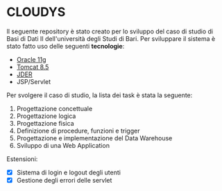 # CLOUDYS

Il seguente repository è stato creato per lo sviluppo del caso di studio di Basi di Dati II dell'università degli Studi di Bari.
Per sviluppare il sistema è stato fatto uso delle seguenti **tecnologie**:
* [Oracle 11g](http://www.oracle.com/technetwork/database/database-technologies/express-edition/downloads/index.html)
* [Tomcat 8.5](https://tomcat.apache.org/download-80.cgi#8.5.31)
* [JDER](http://www.ballini.it/Software/ProgER/download.php)
* JSP/Servlet

Per svolgere il caso di studio, la lista dei task è stata la seguente:
1. Progettazione concettuale
2. Progettazione logica
3. Progettazione fisica
4. Definizione di procedure, funzioni e trigger
5. Progettazione e implementazione del Data Warehouse
6. Sviluppo di una Web Application

Estensioni:
- [x] Sistema di login e logout degli utenti
- [x] Gestione degli errori delle servlet
